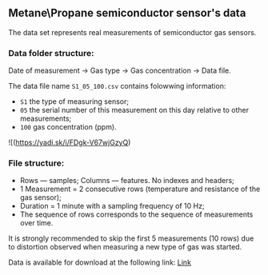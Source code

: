 
## Metane\Propane semiconductor sensor's data

The data set represents real measurements of semiconductor gas sensors.

### Data folder structure:
Date of measurement -> Gas type -> Gas concentration -> Data file.

The data file name `S1_05_100.csv` contains folowwing information:
* `S1` the type of measuring sensor;
* `05` the serial number of this measurement on this day relative to other measurements;
* `100` gas concentration (ppm).

![(https://yadi.sk/i/FDgk-V67wjGzyQ)

### File structure:
* Rows — samples; Columns — features. No indexes and headers;
* 1 Measurement = 2 consecutive rows (temperature and resistance of the gas sensor);
* Duration = 1 minute with a sampling frequency of 10 Hz; 
* The sequence of rows corresponds to the sequence of measurements over time. 

It is strongly recommended to skip the first 5 measurements (10 rows) due to distortion observed when measuring a new type of gas was started.

Data is available for download at the following link:
[Link](https://link2data)
